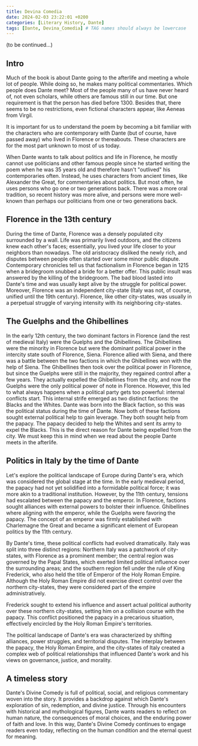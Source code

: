 ```yaml
---
title: Devina Comedia 
date: 2024-02-03 23:22:01 +0200
categories: [Literary History, Dante]
tags: [Dante, Devina_Comedia] # TAG names should always be lowercase
---
```


(to be continued...)
## Intro
Much of the book is about Dante going to the afterlife and meeting a whole lot of people. While doing so, he makes many political commentaries. Which people does Dante meet? Most of the people many of us have never heard of, not even scholars, while others are famous still in our time. But one requirement is that the person has died before 1300. Besides that, there seems to be no restrictions, even fictional characters appear, like Aeneas from Virgil.

It is important for us to understand the poem by becoming a bit familiar with the characters who are contemporary with Dante (but of course, have passed away) who lived in Florence or thereabouts. These characters are for the most part unknown to most of us today.

When Dante wants to talk about politics and life in Florence, he mostly cannot use politicians and other famous people since he started writing the poem when he was 35 years old and therefore hasn't "outlived" his contemporaries often. Instead, he uses characters from ancient times, like Alexander the Great, for commentaries about politics. But most often, he uses persons who go one or two generations back. There was a more oral tradition, so recent history was more alive, and persons were more well-known than perhaps our politicians from one or two generations back.


## Florence in the 13th century
During the time of Dante, Florence was a densely populated city surrounded by a wall. Life was primarily lived outdoors, and the citizens knew each other's faces; essentially, you lived your life closer to your neighbors than nowadays. The old aristocracy disliked the newly rich, and disputes between people often started over some minor public dispute. Contemporary chronicles tell us that factionalism in Florence began in 1215 when a bridegroom snubbed a bride for a better offer. This public insult was answered by the killing of the bridegroom. The bad blood lasted into Dante's time and was usually kept alive by the struggle for political power. Moreover, Florence was an independent city-state (Italy was not, of course, unified until the 19th century). Florence, like other city-states, was usually in a perpetual struggle of varying intensity with its neighboring city-states.


## The Guelphs and the Ghibellines
In the early 12th century, the two dominant factors in Florence (and the rest of medieval Italy) were the Guelphs and the Ghibellines. The Ghibellines were the minority in Florence but were the dominant political power in the intercity state south of Florence, Siena. Florence allied with Siena, and there was a battle between the two factions in which the Ghibellines won with the help of Siena. The Ghibellines then took over the political power in Florence, but since the Guelphs were still in the majority, they regained control after a few years. They actually expelled the Ghibellines from the city, and now the Guelphs were the only political power of note in Florence. However, this led to what always happens when a political party gets too powerful: internal conflicts start. This internal strife emerged as two distinct factions: the Blacks and the Whites. Dante was born into the Black faction, so this was the political status during the time of Dante. Now both of these factions sought external political help to gain leverage. They both sought help from the papacy. The papacy decided to help the Whites and sent its army to expel the Blacks. This is the direct reason for Dante being expelled from the city. We must keep this in mind when we read about the people Dante meets in the afterlife.

## Politics in Italy by the time of Dante
Let's explore the political landscape of Europe during Dante's era, which was considered the global stage at the time. In the early medieval period, the papacy had not yet solidified into a formidable political force; it was more akin to a traditional institution. However, by the 11th century, tensions had escalated between the papacy and the emperor. In Florence, factions sought alliances with external powers to bolster their influence. Ghibellines where aligning with the emperor, while the Guelphs were favoring the papacy. The concept of an emperor was firmly established with Charlemagne the Great and became a significant element of European politics by the 11th century.

By Dante's time, these political conflicts had evolved dramatically. Italy was split into three distinct regions: Northern Italy was a patchwork of city-states, with Florence as a prominent member; the central region was governed by the Papal States, which exerted limited political influence over the surrounding areas; and the southern region fell under the rule of King Frederick, who also held the title of Emperor of the Holy Roman Empire. Although the Holy Roman Empire did not exercise direct control over the northern city-states, they were considered part of the empire administratively.

Frederick sought to extend his influence and assert actual political authority over these northern city-states, setting him on a collision course with the papacy. This conflict positioned the papacy in a precarious situation, effectively encircled by the Holy Roman Empire's territories.

The political landscape of Dante's era was characterized by shifting alliances, power struggles, and territorial disputes. The interplay between the papacy, the Holy Roman Empire, and the city-states of Italy created a complex web of political relationships that influenced Dante's work and his views on governance, justice, and morality.

## A timeless story 

Dante's Divine Comedy is full of political, social, and religious commentary woven into the story. It provides a backdrop against which Dante's exploration of sin, redemption, and divine justice. Through his encounters with historical and mythological figures, Dante wants readers to reflect on human nature, the consequences of moral choices, and the enduring power of faith and love. In this way, Dante's Divine Comedy continues to engage readers even today, reflecting on the human condition and the eternal quest for meaning.
